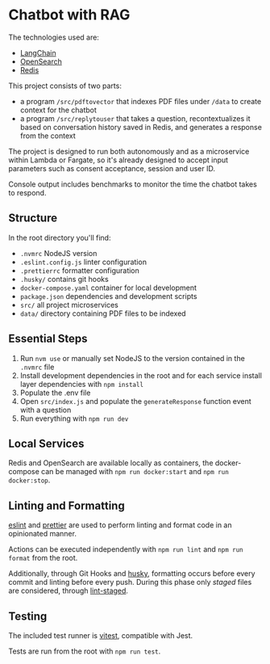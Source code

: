 # Chatbot with RAG

The technologies used are:

- [LangChain](https://js.langchain.com/docs/introduction/)
- [OpenSearch](https://opensearch.org/)
- [Redis](https://redis.io/)

This project consists of two parts:

- a program `/src/pdftovector` that indexes PDF files under `/data` to create context for the chatbot
- a program `/src/replytouser` that takes a question, recontextualizes it based on conversation history saved in Redis, and generates a response from the context

The project is designed to run both autonomously and as a microservice within Lambda or Fargate, so it's already designed to accept input parameters such as consent acceptance, session and user ID.

Console output includes benchmarks to monitor the time the chatbot takes to respond.

## Structure

In the root directory you'll find:

- `.nvmrc` NodeJS version
- `.eslint.config.js` linter configuration
- `.prettierrc` formatter configuration
- `.husky/` contains git hooks
- `docker-compose.yaml` container for local development
- `package.json` dependencies and development scripts
- `src/` all project microservices
- `data/` directory containing PDF files to be indexed

## Essential Steps

1. Run `nvm use` or manually set NodeJS to the version contained in the `.nvmrc` file
2. Install development dependencies in the root and for each service install layer dependencies with `npm install`
3. Populate the .env file
4. Open `src/index.js` and populate the `generateResponse` function event with a question
5. Run everything with `npm run dev`

## Local Services

Redis and OpenSearch are available locally as containers, the docker-compose can be managed with `npm run docker:start` and `npm run docker:stop`.

## Linting and Formatting

[eslint](https://eslint.org/) and [prettier](https://prettier.io/) are used to perform linting and format code in an opinionated manner.

Actions can be executed independently with `npm run lint` and `npm run format` from the root.

Additionally, through Git Hooks and [husky](https://typicode.github.io/husky/), formatting occurs before every commit and linting before every push. During this phase only _staged_ files are considered, through [lint-staged](https://github.com/lint-staged/lint-staged).

## Testing

The included test runner is [vitest](https://vitest.dev/), compatible with Jest.

Tests are run from the root with `npm run test`.
